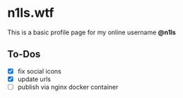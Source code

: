 # n1ls.wtf

This is a basic profile page for my online username **@n1ls**

## To-Dos

- [X] fix social icons 
- [X] update urls
- [ ] publish via nginx docker container
